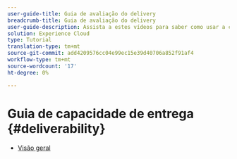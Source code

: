 ```yaml
---
user-guide-title: Guia de avaliação do delivery
breadcrumb-title: Guia de avaliação do delivery
user-guide-description: Assista a estes vídeos para saber como usar a capacidade de entrega.
solution: Experience Cloud
type: Tutorial
translation-type: tm+mt
source-git-commit: add4209576cc04e99ec15e39d40706a852f91af4
workflow-type: tm+mt
source-wordcount: '17'
ht-degree: 0%

---
```



# Guia de capacidade de entrega {#deliverability}

+ [Visão geral](overview.md)

